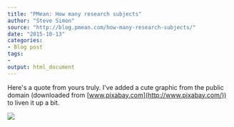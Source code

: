 ```yaml
---
title: "PMean: How many research subjects"
author: "Steve Simon"
source: "http://blog.pmean.com/how-many-research-subjects/"
date: "2015-10-13"
categories:
- Blog post
tags:
- 
output: html_document
---
```


Here's a quote from yours truly. I've added a cute graphic from the
public domain (downloaded from
[www.pixabay.com](http://www.pixabay.com/)) to liven it up a
bit.

<!---More--->

![](http://www.pmean.com/new-images/15/how-many-research-subjects01.png)




